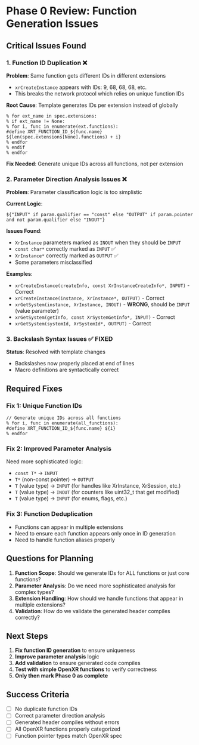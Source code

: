 # Phase 0 Review: Function Generation Issues

## Critical Issues Found

### 1. Function ID Duplication ❌
**Problem**: Same function gets different IDs in different extensions
- `xrCreateInstance` appears with IDs: 9, 68, 68, 68, etc.
- This breaks the network protocol which relies on unique function IDs

**Root Cause**: Template generates IDs per extension instead of globally
```mako
% for ext_name in spec.extensions:
% if ext_name != None:
% for i, func in enumerate(ext.functions):
#define XRT_FUNCTION_ID_${func.name} ${len(spec.extensions[None].functions) + i}
% endfor
% endif
% endfor
```

**Fix Needed**: Generate unique IDs across all functions, not per extension

### 2. Parameter Direction Analysis Issues ❌
**Problem**: Parameter classification logic is too simplistic

**Current Logic**:
```mako
${"INPUT" if param.qualifier == "const" else "OUTPUT" if param.pointer and not param.qualifier else "INOUT"}
```

**Issues Found**:
- `XrInstance` parameters marked as `INOUT` when they should be `INPUT`
- `const char*` correctly marked as `INPUT` ✅
- `XrInstance*` correctly marked as `OUTPUT` ✅
- Some parameters misclassified

**Examples**:
- `xrCreateInstance(createInfo, const XrInstanceCreateInfo*, INPUT)` - Correct
- `xrCreateInstance(instance, XrInstance*, OUTPUT)` - Correct
- `xrGetSystem(instance, XrInstance, INOUT)` - **WRONG**, should be `INPUT` (value parameter)
- `xrGetSystem(getInfo, const XrSystemGetInfo*, INPUT)` - Correct
- `xrGetSystem(systemId, XrSystemId*, OUTPUT)` - Correct

### 3. Backslash Syntax Issues ✅ FIXED
**Status**: Resolved with template changes
- Backslashes now properly placed at end of lines
- Macro definitions are syntactically correct

## Required Fixes

### Fix 1: Unique Function IDs
```mako
// Generate unique IDs across all functions
% for i, func in enumerate(all_functions):
#define XRT_FUNCTION_ID_${func.name} ${i}
% endfor
```

### Fix 2: Improved Parameter Analysis
Need more sophisticated logic:
- `const T*` → `INPUT`
- `T*` (non-const pointer) → `OUTPUT` 
- `T` (value type) → `INPUT` (for handles like XrInstance, XrSession, etc.)
- `T` (value type) → `INOUT` (for counters like uint32_t that get modified)
- `T` (value type) → `INPUT` (for enums, flags, etc.)

### Fix 3: Function Deduplication
- Functions can appear in multiple extensions
- Need to ensure each function appears only once in ID generation
- Need to handle function aliases properly

## Questions for Planning

1. **Function Scope**: Should we generate IDs for ALL functions or just core functions?
2. **Parameter Analysis**: Do we need more sophisticated analysis for complex types?
3. **Extension Handling**: How should we handle functions that appear in multiple extensions?
4. **Validation**: How do we validate the generated header compiles correctly?

## Next Steps

1. **Fix function ID generation** to ensure uniqueness
2. **Improve parameter analysis** logic
3. **Add validation** to ensure generated code compiles
4. **Test with simple OpenXR functions** to verify correctness
5. **Only then mark Phase 0 as complete**

## Success Criteria

- [ ] No duplicate function IDs
- [ ] Correct parameter direction analysis
- [ ] Generated header compiles without errors
- [ ] All OpenXR functions properly categorized
- [ ] Function pointer types match OpenXR spec 